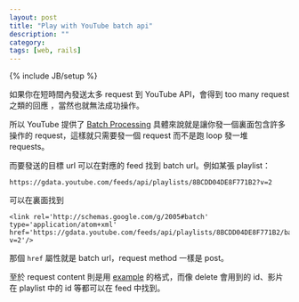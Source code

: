 ```yaml
---
layout: post
title: "Play with YouTube batch api"
description: ""
category: 
tags: [web, rails]
---
```

{% include JB/setup %}

如果你在短時間內發送太多 request 到 YouTube API，會得到 too many request 之類的回應 ，當然也就無法成功操作。

所以 YouTube 提供了 [Batch Processing](https://developers.google.com/youtube/2.0/developers_guide_protocol_batch_processing) 具體來說就是讓你發一個裏面包含許多操作的 request，這樣就只需要發一個 request 而不是跑 loop 發一堆 requests。

而要發送的目標 url 可以在對應的 feed 找到 batch url。例如某張 playlist：

    https://gdata.youtube.com/feeds/api/playlists/8BCDD04DE8F771B2?v=2

可以在裏面找到

    <link rel='http://schemas.google.com/g/2005#batch' type='application/atom+xml' href='https://gdata.youtube.com/feeds/api/playlists/8BCDD04DE8F771B2/batch?v=2'/>

那個 `href` 屬性就是 batch url，request method 一樣是 post。

至於 request content 則是用 [example](https://developers.google.com/youtube/2.0/developers_guide_protocol_batch_processing#Batch_processing_request_example) 的格式，而像 delete 會用到的 id、影片在 playlist 中的 id 等都可以在 feed 中找到。
